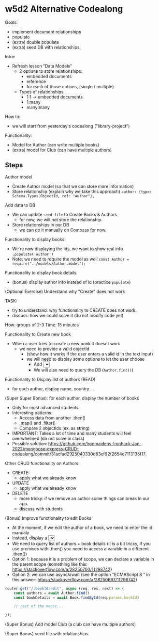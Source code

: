 
# w5d2 Alternative Codealong

<!--

Notes:
- Alternative codealong, for unit "Mongoose and Express - Documents Relationships"
- Students find it challenging when we introduce relationships, references etc
- Explain little by little + provide examples


@todo:
- create seed file with Books + Authors + Relationships (so that we spend less time on that, we could just pass them the seed file and ask them to run it)

 -->



Goals:
- implement document relationships
- populate
- (extra) double populate
- (extra) seed DB with relationships


Intro: 
- Refresh lesson "Data Models"
  - 2 options to store relationships:
    - embedded documents
    - reference
    - for each of those options, (single / multiple)
  - Types of relationships
    - 1:1 → embedded documents
    - 1:many
    - many:many


How to: 
- we will start from yesterday's codealong ("library-project")


Functionality:
- Model for Author (can write multiple books)
- (extra) model for Club (can have multiple authors)




## Steps

 <!-- work in progress -->
 
 <!-- repo: https://github.com/Ironmaidens-Ironhack-Jan-2022/mongoose-express-CRUD-codealong -->



Author model
- Create Author model (so that we can store more information)
- Store relationship (explain why we take this approach)
    `author: {type: Schema.Types.ObjectId, ref: "Author"},`


Add data to DB
- We can update `seed file` to Create Books & Authors
  - for now, we will not store the relationship.
- Store relationships in our DB
  - we can do it manually on Compass for now.


Functionality to display books 
  - We're now displaying the ids, we want to show real info
    `.populate('author')`
  - Note: we need to require the model as well
    `const Author = require("../models/Author.model");`


Functionality to display book details
  - (bonus) display author info instead of id (practice `populate`)



(Optional Exercise) Understand why "Create" does not work

  TASK:
  - try to understand: why functionality to CREATE does not work.
  - discuss: how we could solve it (do not modify code yet)

  How: groups of 2-3
  Time: 15 minutes




Functionality to Create new book
  - When a user tries to create a new book it doesnt work
    - we need to provide a valid objectId
      - (show how it works if the user enters a valid id in the text input)
      - we will need to display some options to let the user choose
        - Add <select> to the form
          - (note: in today's LAB: they can use a select with `multiple`)
        - We will also need to query the DB (`Author.find()`)


Functionality to Display list of authors (READ)
  - for each author, display name, country....


(Super Super Bonus): for each author, display the number of books
- Only for most advanced students
- Interesting patterns:
  - Access data from another .then()
  - .map() and .filter()
  - Compare 2 objectIds (ex. as string)
- IMPORTANT: Takes a lot of time and many students will feel overwhelmed (do not solve in class)
- Possible solution: https://github.com/Ironmaidens-Ironhack-Jan-2022/mongoose-express-CRUD-codealong/commit/31acfad2925040330d83ef92f2654e7113135f17



Other CRUD functionality on Authors
  - CREATE: 
    - apply what we already know
  - UPDATE
    - apply what we already know
  - DELETE
    - more tricky: if we remove an author some things can break in our app.
    - discuss with students


(Bonus) Improve functionality to edit Books
  - At the moment, if we edit the author of a book, we need to enter the id manualy
  - Instead, display a <select>
  - We need to query list of authors + book details (it is a bit tricky, if you use promises with .then() you need to access a varable in a different .then())
  - Option 1: because it is a problem of scope, we can declare a variable in the parent scope (something like this: https://stackoverflow.com/a/28250700/11298742)
  - Option 2: we can use async/await (see the option "ECMAScript 8
" in this answer: https://stackoverflow.com/a/28250697/11298742)

  ```javascript
  router.get("/:bookId/edit", async (req, res, next) => {
      const authors = await Author.find()
      const bookDetails = await Book.findById(req.params.bookId)

      // rest of the magic...

  });
  ```

  <!--

  @Luis: 
  - they will need something very similar for last iteration of today's lab
  - Iteration #10: Editing Movies

  -->




(Super Bonus) Add model Club (a club can have multiple authors)

(Super Bonus) seed file with relationships
  <!-- @luis: if we don't have time to do it, explain a bit -->




